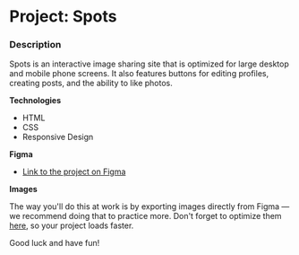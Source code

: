 # Project: Spots

### Description 

Spots is an interactive image sharing site that is optimized for large desktop and mobile phone screens. It also features buttons for editing profiles, creating posts, and the ability to like photos.
  
**Technologies**
  
* HTML
* CSS
* Responsive Design
  
**Figma**  
  
* [Link to the project on Figma](https://www.figma.com/file/BBNm2bC3lj8QQMHlnqRsga/Sprint-3-Project-%E2%80%94-Spots?type=design&node-id=2%3A60&mode=design&t=afgNFybdorZO6cQo-1)
  
**Images**  
  
The way you'll do this at work is by exporting images directly from Figma — we recommend doing that to practice more. Don't forget to optimize them [here](https://tinypng.com/), so your project loads faster. 
  
Good luck and have fun!
